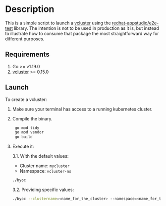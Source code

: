 # Description

This is a simple script to launch a [vcluster](https://www.vcluster.com/) using the [redhat-appstudio/e2e-test](https://github.com/redhat-appstudio/e2e-tests/blob/main/pkg/apis/vcluster/vcluster.go) library.
The intention is not to be used in production as it is, but instead to illustrate how to consume that package the most straightforward way for different purposes.

## Requirements

1. Go >= v1.19.0
2. [vcluster](https://www.vcluster.com/) >= 0.15.0

## Launch

To create a vcluster:

1. Make sure your terminal has access to a running kubernetes cluster.
2. Compile the binary.

   ```bash
    go mod tidy
    go mod vendor
    go build
   ```
3. Execute it:

    3.1. With the default values:
    * Cluster name: `mycluster`
    * Namespace: `vcluster-ns`

    ```bash
    ./byoc
    ```

    3.2. Providing specific values:

    ```bash
    ./byoc --clustername=<name_for_the_cluster> --namespace=<name_for_the_namespace>
    ```

